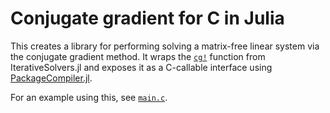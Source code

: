 # Conjugate gradient for C in Julia

This creates a library for performing solving a matrix-free linear system via the conjugate gradient method. It wraps the [`cg!`](https://juliamath.github.io/IterativeSolvers.jl/stable/linear_systems/cg/#CG-1) function from IterativeSolvers.jl and exposes it as a C-callable interface using [PackageCompiler.jl](https://github.com/JuliaLang/PackageCompiler.jl).

For an example using this, see [`main.c`](https://github.com/simonbyrne/cg/blob/master/main.c).